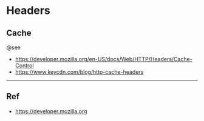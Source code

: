 # Headers

Cache
---
@see 
- https://developer.mozilla.org/en-US/docs/Web/HTTP/Headers/Cache-Control
- https://www.keycdn.com/blog/http-cache-headers

---
## Ref
- https://developer.mozilla.org
